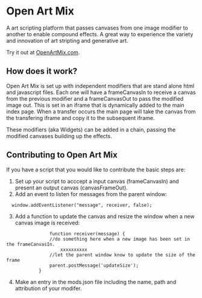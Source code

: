 # Open Art Mix
A art scripting platform that passes canvases from one image modifier to another to enable compound effects.  A great way to experience the variety and innovation of art stripting and generative art.  

Try it out at [OpenArtMix.com](https://www.openartmix.com).

## How does it work?
Open Art Mix is set up with independent modifiers that are stand alone html and javascript files.  Each one will have a frameCanvasIn to receive a canvas from the previous modifier and a frameCanvasOut to pass the modified image out.  This is set in an iframe that is dynamically added to the main index page.  When a transfer occurs the main page will take the canvas from the transfering iframe and copy it to the subsequent iframe.

These modifiers (aka Widgets) can be added in a chain, passing the modified canvases building up the effects.

## Contributing to Open Art Mix
If you have a script that you would like to contribute the basic steps are:
1. Set up your script to acccept a input canvas (frameCanvasIn) and present an output canvas (canvasFrameOut).
2.  Add an event to listen for messages from the parent window:

```  window.addEventListener("message", receiver, false);```

3. Add a function to update the canvas and resize the window when a new canvas image is received:
```
                function receiver(message) {
                //do something here when a new image has been set in the frameCanvasIn.
                    xxxxxxxxxx
                //let the parent window know to update the size of the frame
                parent.postMessage('updateSize');
            }
```
4.  Make an entry in the mods.json file including the name, path and attribution of your modifer.            
